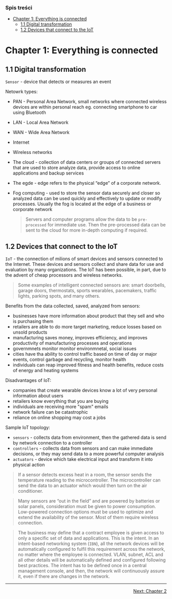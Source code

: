 ### Spis treści
- [Chapter 1: Everything is connected](#chapter-1-everything-is-connected)
  - [1.1 Digital transformation](#11-digital-transformation)
  - [1.2 Devices that connect to the IoT](#12-devices-that-connect-to-the-iot)

# Chapter 1: Everything is connected

## 1.1 Digital transformation

`Sensor` - device that detects or measures an event

Netowrk types:
- PAN - Personal Area Network, small networks where connected wireless devices are within personal reach eg. connecting smartphone to car using Bluetooth
- LAN - Local Area Network
- WAN - Wide Area Network
- Internet
- Wireless networks
- The cloud - collection of data centers or groups of connected servers that are used to store analyze data, provide access to online applications and backup services
- The egde - edge refers to the physical “edge” of a corporate network.
- Fog computing - used to store the sensor data securely and closer so analyzed data can be used quickly and effectively to update or modify processes. Usually the fog is located at the edge of a business or corporate network

    >Servers and computer programs allow the data to be `pre-processed` for immediate use. Then the pre-processed data can be sent to the cloud for more in-depth computing if required.

## 1.2 Devices that connect to the IoT

`IoT` - the connection of milions of smart devices and sensors connected to the Internet. These devices and sensors collect and share data for use and evaluation by many organizations. The IoT has been possible, in part, due to the advent of cheap processors and wireless networks.

>Some examples of intelligent connected sensors are: smart doorbells, garage doors, thermostats, sports wearables, pacemakers, traffic lights, parking spots, and many others.

Benefits from the data collected, saved, analyzed from sensors:
- businesses have more information about product that they sell and who is purchasing them
- retailers are able to do more target marketing, reduce losses based on unsold products
- manufacturing saves money, improves efficiency, and improves productivity of manufacturing processes and operations
- governmnets monitor monitor environmnetal, social issues
- cities have tha ability to control traffic based on time of day or major events, control garbage and recycling, monitor health
- individuals can reap improved fitness and health benefits, reduce costs of energy and heating systems

Disadvantages of IoT:
- companies that create wearable devices know a lot of very personal information about users
- retailers know everything that you are buying
- individuals are receiving more "spam" emails
- network failure can be catastrophic
- reliance on online shopping may cost a jobs

Sample IoT topology:
- `sensors` - collects data from environment, then the gathered data is send by network connection to a controller
- `controllers` - collects data from sensors and can make immediate decisions, or they may send data to a more powerful computer analysis
- `actuators` - device which take electrical input and transform it into physical action

>If a sensor detects excess heat in a room, the sensor sends the temperature reading to the microcontroller. The microcontroller can send the data to an actuator which would then turn on the air conditioner.

>Many sensors are “out in the field” and are powered by batteries or solar panels, consideration must be given to power consumption. Low-powered connection options must be used to optimize and extend the availability of the sensor. Most of them require wireless connection.

>The business may define that a contract employee is given access to only a specific set of data and applications. This is the intent. In an intent-based networking system (`IBN`), all the network devices will be automatically configured to fulfil this requirement across the network, no matter where the employee is connected. VLAN, subnet, ACL and all other details will be automatically defined and configured following best practices. The intent has to be defined once in a central management console, and then, the network will continuously assure it, even if there are changes in the network.

---

<div align="right">
<a href="chapter-02.md">Next: Chapter 2</a>
</div>